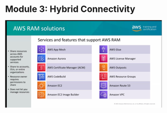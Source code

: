 # Module 3: Hybrid Connectivity

![](<../../../../.gitbook/assets/balab 2023-01-17 at 14.11.32.jpg>)
